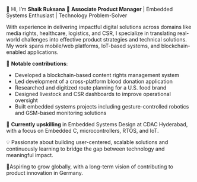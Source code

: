 👋 Hi, I’m **Shaik Ruksana**
🎯 **Associate Product Manager** | Embedded Systems Enthusiast | Technology Problem-Solver

With experience in delivering impactful digital solutions across domains like media rights, healthcare, logistics, and CSR, I specialize in translating real-world challenges into effective product strategies and technical solutions. My work spans mobile/web platforms, IoT-based systems, and blockchain-enabled applications.

💼 **Notable contributions**:

* Developed a blockchain-based content rights management system
* Led development of a cross-platform blood donation application
* Researched and digitized route planning for a U.S. food brand
* Designed livestock and CSR dashboards to improve operational oversight
* Built embedded systems projects including gesture-controlled robotics and GSM-based monitoring solutions

🔧 **Currently upskilling** in Embedded Systems Design at CDAC Hyderabad, with a focus on Embedded C, microcontrollers, RTOS, and IoT.

💡 Passionate about building user-centered, scalable solutions and continuously learning to bridge the gap between technology and meaningful impact.

📍Aspiring to grow globally, with a long-term vision of contributing to product innovation in Germany.

<!---📫 [LinkedIn](https://www.linkedin.com/in/shaik-ruksana-4b4868213)--- !>


<!---
mystery1234/mystery1234 is a ✨ special ✨ repository because its `README.md` (this file) appears on your GitHub profile.
You can click the Preview link to take a look at your changes.
--->
